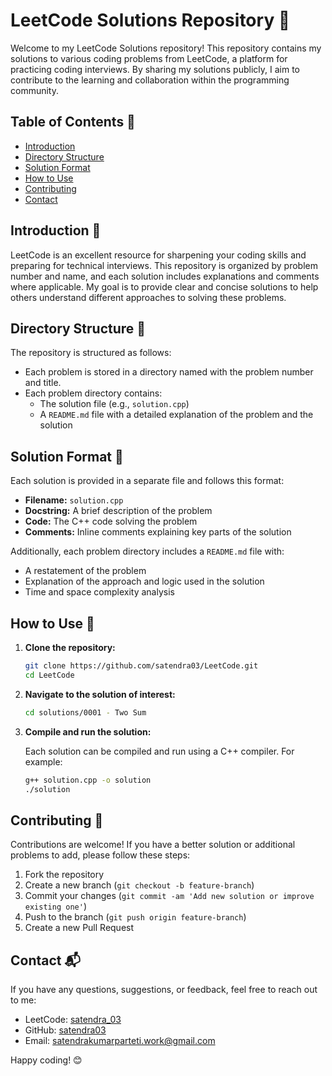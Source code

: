 # LeetCode Solutions Repository  🚀

Welcome to my LeetCode Solutions repository! This repository contains my solutions to various coding problems from LeetCode, a platform for practicing coding interviews. By sharing my solutions publicly, I aim to contribute to the learning and collaboration within the programming community.

## Table of Contents 📑

- [Introduction](#introduction)
- [Directory Structure](#directory-structure)
- [Solution Format](#solution-format)
- [How to Use](#how-to-use)
- [Contributing](#contributing)
- [Contact](#contact)

## Introduction 📘

LeetCode is an excellent resource for sharpening your coding skills and preparing for technical interviews. This repository is organized by problem number and name, and each solution includes explanations and comments where applicable. My goal is to provide clear and concise solutions to help others understand different approaches to solving these problems.

## Directory Structure 📂

The repository is structured as follows:


- Each problem is stored in a directory named with the problem number and title.
- Each problem directory contains:
  - The solution file (e.g., `solution.cpp`)
  - A `README.md` file with a detailed explanation of the problem and the solution

## Solution Format 📝

Each solution is provided in a separate file and follows this format:

- **Filename:** `solution.cpp`
- **Docstring:** A brief description of the problem
- **Code:** The C++ code solving the problem
- **Comments:** Inline comments explaining key parts of the solution

Additionally, each problem directory includes a `README.md` file with:

- A restatement of the problem
- Explanation of the approach and logic used in the solution
- Time and space complexity analysis

## How to Use 🔧

1. **Clone the repository:**

    ```bash
    git clone https://github.com/satendra03/LeetCode.git
    cd LeetCode
    ```

2. **Navigate to the solution of interest:**

    ```bash
    cd solutions/0001 - Two Sum
    ```

3. **Compile and run the solution:**

    Each solution can be compiled and run using a C++ compiler. For example:

    ```bash
    g++ solution.cpp -o solution
    ./solution
    ```

## Contributing 🤝

Contributions are welcome! If you have a better solution or additional problems to add, please follow these steps:

1. Fork the repository
2. Create a new branch (`git checkout -b feature-branch`)
3. Commit your changes (`git commit -am 'Add new solution or improve existing one'`)
4. Push to the branch (`git push origin feature-branch`)
5. Create a new Pull Request

## Contact  📬

If you have any questions, suggestions, or feedback, feel free to reach out to me:

- LeetCode: [satendra_03](https://leetcode.com/satendra_03/)
- GitHub: [satendra03](https://github.com/satendra03)
- Email: [satendrakumarparteti.work@gmail.com](mailto:satendrakumarparteti.work@gmail.com)

Happy coding!  😊
